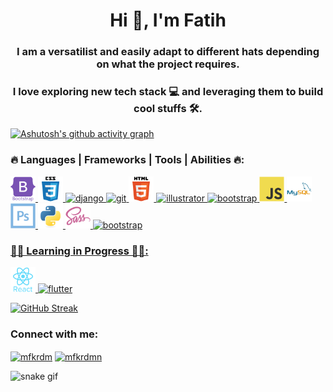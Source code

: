 
<h1 align="center">Hi 👋, I'm Fatih</h1>

<!--[![Typing SVG](https://readme-typing-svg.herokuapp.com?center=true&vCenter=true&lines=The+five+boxing+wizards+jump+quickly)](https://git.io/typing-svg)-->

<h3 align="center">I am a versatilist and easily adapt to different hats depending on what the project requires. </h3>

<h3 align="center"> I love exploring new tech stack 💻 and leveraging them to build cool stuffs 🛠️.</h3>

[![Ashutosh's github activity graph](https://activity-graph.herokuapp.com/graph?username=mfkrdmn&theme=react-dark&bg_color=white)](https://github.com/ashutosh00710/github-readme-activity-graph)


<h3 align="left">🔥 Languages | Frameworks | Tools | Abilities 🔥:</h3>
<p align="left"> <a href="https://getbootstrap.com" target="_blank" rel="noreferrer"> <img src="https://raw.githubusercontent.com/devicons/devicon/master/icons/bootstrap/bootstrap-plain-wordmark.svg" alt="bootstrap" width="40" height="40"/> </a> <a href="https://www.w3schools.com/css/" target="_blank" rel="noreferrer"> <img src="https://raw.githubusercontent.com/devicons/devicon/master/icons/css3/css3-original-wordmark.svg" alt="css3" width="40" height="40"/> </a> <a href="https://www.djangoproject.com/" target="_blank" rel="noreferrer"> <img src="https://cdn.worldvectorlogo.com/logos/django.svg" alt="django" width="40" height="40"/> </a> <a href="https://git-scm.com/" target="_blank" rel="noreferrer"> <img src="https://www.vectorlogo.zone/logos/git-scm/git-scm-icon.svg" alt="git" width="40" height="40"/> </a> <a href="https://www.w3.org/html/" target="_blank" rel="noreferrer"> <img src="https://raw.githubusercontent.com/devicons/devicon/master/icons/html5/html5-original-wordmark.svg" alt="html5" width="40" height="40"/> </a> <a href="https://www.adobe.com/in/products/illustrator.html" target="_blank" rel="noreferrer"> <img src="https://www.vectorlogo.zone/logos/adobe_illustrator/adobe_illustrator-icon.svg" alt="illustrator" width="40" height="40"/>
  <a href="https://jquery.com/" target="_blank" rel="noreferrer"> <img src="https://encrypted-tbn0.gstatic.com/images?q=tbn:ANd9GcSvM7Ot53EnLPrmFtBbQU5zt9VAydBJ2YNmSlFVLVa8cAEbB1A14_1oExlssC3u8dmKnGg&usqp=CAU" alt="bootstrap" width="40" height="40"/> </a></a> <a href="https://developer.mozilla.org/en-US/docs/Web/JavaScript" target="_blank" rel="noreferrer"> <img src="https://raw.githubusercontent.com/devicons/devicon/master/icons/javascript/javascript-original.svg" alt="javascript" width="40" height="40"/> </a> <a href="https://www.mysql.com/" target="_blank" rel="noreferrer"> <img src="https://raw.githubusercontent.com/devicons/devicon/master/icons/mysql/mysql-original-wordmark.svg" alt="mysql" width="40" height="40"/> </a> <a href="https://www.photoshop.com/en" target="_blank" rel="noreferrer"> <img src="https://raw.githubusercontent.com/devicons/devicon/master/icons/photoshop/photoshop-line.svg" alt="photoshop" width="40" height="40"/> </a> <a href="https://www.python.org" target="_blank" rel="noreferrer"> <img src="https://raw.githubusercontent.com/devicons/devicon/master/icons/python/python-original.svg" alt="python" width="40" height="40"/> </a>  <a href="https://sass-lang.com" target="_blank" rel="noreferrer"> <img src="https://raw.githubusercontent.com/devicons/devicon/master/icons/sass/sass-original.svg" alt="sass" width="40" height="40"/> </a>  <a href="https://www.blackmagicdesign.com/tr/products/davinciresolve" target="_blank" rel="noreferrer"> <img src="https://upload.wikimedia.org/wikipedia/commons/thumb/9/90/DaVinci_Resolve_17_logo.svg/1200px-DaVinci_Resolve_17_logo.svg.png" alt="bootstrap" width="40" height="40"/> </p>

<h3 align="left">✌🏻 Learning in Progress ✌🏻:</h3>

<a href="https://reactjs.org/" target="_blank" rel="noreferrer"> <img src="https://raw.githubusercontent.com/devicons/devicon/master/icons/react/react-original-wordmark.svg" alt="react" width="40" height="40"/> </a>
<a href="https://flutter.dev" target="_blank" rel="noreferrer"> <img src="https://www.vectorlogo.zone/logos/flutterio/flutterio-icon.svg" alt="flutter" width="40" height="40"/> </a> 

[![GitHub Streak](http://github-readme-streak-stats.herokuapp.com?user=mfkrdmn&theme=prussian&hide_border=true)](https://git.io/streak-stats)

<h3 align="left">Connect with me:</h3>
<p align="left">
<a href="https://linkedin.com/in/mfkrdm" target="blank"><img align="center" src="https://raw.githubusercontent.com/rahuldkjain/github-profile-readme-generator/master/src/images/icons/Social/linked-in-alt.svg" alt="mfkrdm" height="30" width="40" /></a>
<a href="https://instagram.com/mfkrdmn" target="blank"><img align="center" src="https://raw.githubusercontent.com/rahuldkjain/github-profile-readme-generator/master/src/images/icons/Social/instagram.svg" alt="mfkrdmn" height="30" width="40" /></a>
</p>


![snake gif](https://github.com/mfkrdmn/mfkrdmn/blob/output/github-contribution-grid-snake.gif)
